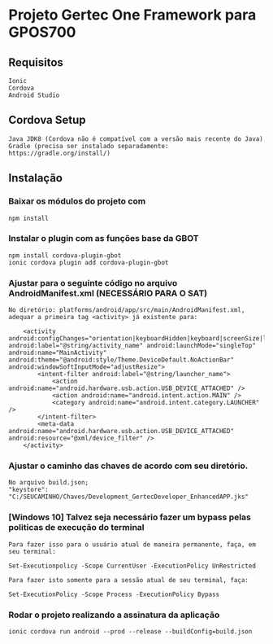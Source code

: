 # Projeto Gertec One Framework para GPOS700

## Requisitos
    Ionic
    Cordova
    Android Studio

## Cordova Setup
    Java JDK8 (Cordova não é compatível com a versão mais recente do Java)
    Gradle (precisa ser instalado separadamente: https://gradle.org/install/)

## Instalação
### Baixar os módulos do projeto com
    npm install 

### Instalar o plugin com as funções base da GBOT
    npm install cordova-plugin-gbot
    ionic cordova plugin add cordova-plugin-gbot

###  Ajustar para o seguinte código no arquivo AndroidManifest.xml (NECESSÁRIO PARA O SAT)
    No diretório: platforms/android/app/src/main/AndroidManifest.xml, adequar a primeira tag <activity> já existente para:

        <activity android:configChanges="orientation|keyboardHidden|keyboard|screenSize|locale|smallestScreenSize|screenLayout|uiMode" android:label="@string/activity_name" android:launchMode="singleTop" android:name="MainActivity" android:theme="@android:style/Theme.DeviceDefault.NoActionBar" android:windowSoftInputMode="adjustResize">
            <intent-filter android:label="@string/launcher_name">
                <action android:name="android.hardware.usb.action.USB_DEVICE_ATTACHED" />
                <action android:name="android.intent.action.MAIN" />
                <category android:name="android.intent.category.LAUNCHER" />
            </intent-filter>
            <meta-data android:name="android.hardware.usb.action.USB_DEVICE_ATTACHED" android:resource="@xml/device_filter" />
        </activity>

### Ajustar o caminho das chaves de acordo com seu diretório.
    No arquivo build.json;
    "keystore": "C:/SEUCAMINHO/Chaves/Development_GertecDeveloper_EnhancedAPP.jks"

### [Windows 10] Talvez seja necessário fazer um bypass pelas politicas de execução do terminal
    Para fazer isso para o usuário atual de maneira permanente, faça, em seu terminal: 
    
    Set-Executionpolicy -Scope CurrentUser -ExecutionPolicy UnRestricted

    Para fazer isto somente para a sessão atual de seu terminal, faça:
    
    Set-ExecutionPolicy -Scope Process -ExecutionPolicy Bypass
### Rodar o projeto realizando a assinatura da aplicação
    ionic cordova run android --prod --release --buildConfig=build.json

